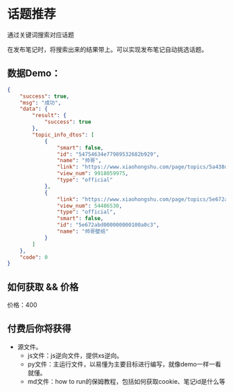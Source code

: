 # 话题推荐

通过关键词搜索对应话题

在发布笔记时，将搜索出来的结果带上。可以实现发布笔记自动挑选话题。


## 数据Demo：

```json
{
    "success": true,
    "msg": "成功",
    "data": {
        "result": {
            "success": true
        },
        "topic_info_dtos": [
            {
                "smart": false,
                "id": "54754634e77989532682b929",
                "name": "帅哥",
                "link": "https://www.xiaohongshu.com/page/topics/5a438d9e80008606617209b9?naviHidden=yes",
                "view_num": 9918059975,
                "type": "official"
            },
            {
                "link": "https://www.xiaohongshu.com/page/topics/5e672abdda25eb00013952ca?naviHidden=yes",
                "view_num": 54486530,
                "type": "official",
                "smart": false,
                "id": "5e672abd000000000100a0c3",
                "name": "帅哥壁纸"
            }
        ]
    },
    "code": 0
}
```


## 如何获取 && 价格

价格：400


## 付费后你将获得
  - 源文件。
    - js文件：js逆向文件，提供xs逆向。
    - py文件：主运行文件，以易懂为主要目标进行编写，就像demo一样一看就懂。
    - md文件：how to run的保姆教程，包括如何获取cookie、笔记id是什么等

